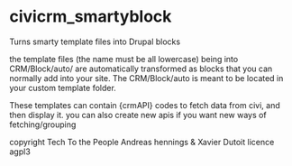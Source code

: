 civicrm_smartyblock
===================

Turns smarty template files into Drupal blocks

the template files (the name must be all lowercase) being into CRM/Block/auto/ are automatically transformed as blocks that you can normally add into your site.
The CRM/Block/auto is meant to be located in your custom template folder.

These templates can contain {crmAPI} codes to fetch data from civi, and then display it. you can also create new apis if you want new ways of fetching/grouping 

copyright Tech To the People Andreas hennings & Xavier Dutoit
licence agpl3
